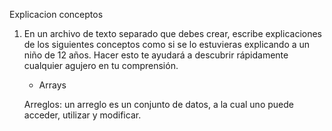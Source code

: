 Explicacion conceptos

1. En un archivo de texto separado que debes crear, escribe explicaciones de los siguientes conceptos como si se lo estuvieras explicando a un niño de 12 años. Hacer esto te ayudará a descubrir rápidamente cualquier agujero en tu comprensión.

	* Arrays

    Arreglos: un arreglo es un conjunto de datos, a la cual uno puede acceder, utilizar y modificar.
